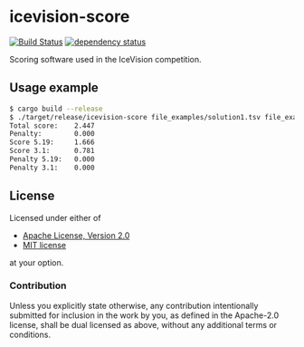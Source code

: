# icevision-score
[![Build Status](https://travis-ci.org/icevision/score.svg?branch=master)](https://travis-ci.org/icevision/score) [![dependency status](https://deps.rs/repo/github/icevision/score/status.svg)](https://deps.rs/repo/github/icevision/score)

Scoring software used in the IceVision competition.

## Usage example
```sh
$ cargo build --release
$ ./target/release/icevision-score file_examples/solution1.tsv file_examples/good.tsv
Total score:    2.447
Penalty:        0.000
Score 5.19:     1.666
Score 3.1:      0.781
Penalty 5.19:   0.000
Penalty 3.1:    0.000
```

## License

Licensed under either of

 * [Apache License, Version 2.0](http://www.apache.org/licenses/LICENSE-2.0)
 * [MIT license](http://opensource.org/licenses/MIT)

at your option.

### Contribution

Unless you explicitly state otherwise, any contribution intentionally submitted
for inclusion in the work by you, as defined in the Apache-2.0 license, shall be
dual licensed as above, without any additional terms or conditions.
